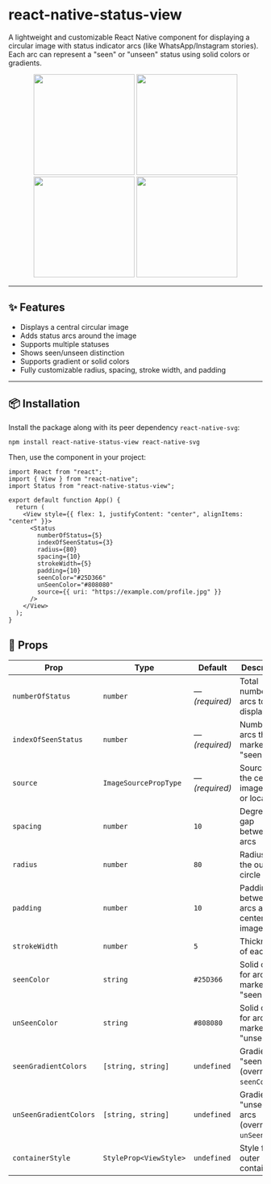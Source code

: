 # react-native-status-view

A lightweight and customizable React Native component for displaying a circular image with status indicator arcs (like WhatsApp/Instagram stories). Each arc can represent a "seen" or "unseen" status using solid colors or gradients.

<p align="center">
  <img src="https://github.com/akshayambaliya/images/blob/89bdf4baea1f3cfb682cad27db5d863e6b9439f9/IMG_5380.PNG" width="200" />
  <img src="https://github.com/akshayambaliya/images/blob/89bdf4baea1f3cfb682cad27db5d863e6b9439f9/IMG_5381.PNG" width="200" />
  <img src="https://github.com/akshayambaliya/images/blob/89bdf4baea1f3cfb682cad27db5d863e6b9439f9/IMG_5382.PNG" width="200" />
  <img src="https://github.com/akshayambaliya/images/blob/89bdf4baea1f3cfb682cad27db5d863e6b9439f9/IMG_5383.PNG" width="200" />
</p>

---

## ✨ Features

- Displays a central circular image
- Adds status arcs around the image
- Supports multiple statuses
- Shows seen/unseen distinction
- Supports gradient or solid colors
- Fully customizable radius, spacing, stroke width, and padding

---

## 📦 Installation

Install the package along with its peer dependency `react-native-svg`:

```bash
npm install react-native-status-view react-native-svg
```

Then, use the component in your project:

```tsx
import React from "react";
import { View } from "react-native";
import Status from "react-native-status-view";

export default function App() {
  return (
    <View style={{ flex: 1, justifyContent: "center", alignItems: "center" }}>
      <Status
        numberOfStatus={5}
        indexOfSeenStatus={3}
        radius={80}
        spacing={10}
        strokeWidth={5}
        padding={10}
        seenColor="#25D366"
        unSeenColor="#808080"
        source={{ uri: "https://example.com/profile.jpg" }}
      />
    </View>
  );
}
```

## 🧩 Props

| Prop                   | Type                   | Default        | Description                                          |
| ---------------------- | ---------------------- | -------------- | ---------------------------------------------------- |
| `numberOfStatus`       | `number`               | — _(required)_ | Total number of arcs to display                      |
| `indexOfSeenStatus`    | `number`               | — _(required)_ | Number of arcs that are marked as "seen"             |
| `source`               | `ImageSourcePropType`  | — _(required)_ | Source for the center image (URL or local file)      |
| `spacing`              | `number`               | `10`           | Degrees of gap between arcs                          |
| `radius`               | `number`               | `80`           | Radius of the outer circle                           |
| `padding`              | `number`               | `10`           | Padding between arcs and the center image            |
| `strokeWidth`          | `number`               | `5`            | Thickness of each arc                                |
| `seenColor`            | `string`               | `#25D366`      | Solid color for arcs marked as "seen"                |
| `unSeenColor`          | `string`               | `#808080`      | Solid color for arcs marked as "unseen"              |
| `seenGradientColors`   | `[string, string]`     | `undefined`    | Gradient for "seen" arcs (overrides `seenColor`)     |
| `unSeenGradientColors` | `[string, string]`     | `undefined`    | Gradient for "unseen" arcs (overrides `unSeenColor`) |
| `containerStyle`       | `StyleProp<ViewStyle>` | `undefined`    | Style for the outer container                        |
